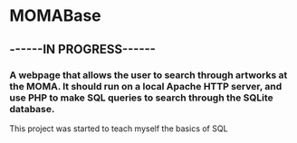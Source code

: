 # MOMABase
## ------IN PROGRESS------
### A webpage that allows the user to search through artworks at the MOMA. It should run on a local Apache HTTP server, and use PHP to make SQL queries to search through the SQLite database.
This project was started to teach myself the basics of SQL
